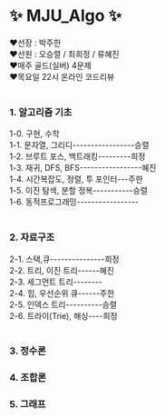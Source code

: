 # ✨ MJU_Algo ✨

❤️선장 : 박주한 <br>
❤️선원 : 오승렬 / 최희정 / 류혜진 <br>
❤️매주 골드(실버) 4문제 <br>
❤️목요일 22시 온라인 코드리뷰 <br><br>

### 1. 알고리즘 기초
1-0. 구현, 수학<br>
1-1. 문자열, 그리디-----------------승렬<br>
1-2. 브루트 포스, 백트래킹---------희정<br>
1-3. 재귀, DFS, BFS-----------------혜진<br>
1-4. 시간복잡도, 정렬, 투 포인터---주한<br>
1-5. 이진 탐색, 분할 정복-----------승렬<br>
1-6. 동적프로그래밍-----------------<br><br>

### 2. 자료구조
2-1. 스택,큐---------------희정<br>
2-2. 트리, 이진 트리------혜진<br>
2-3. 세그먼트 트리--------<br>
2-4. 힙, 우선순위 큐------주한<br>
2-5. 인덱스 트리----------승렬<br>
2-6. 트라이(Trie), 해싱----희정<br><br>

### 3. 정수론

### 4. 조합론

### 5. 그래프
